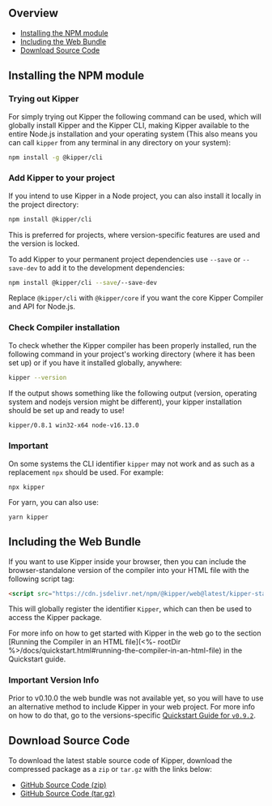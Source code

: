 <!--
This is the raw Markdown code, which will be represented as Markdown on the website.
As this is not in the docs, it does not have the same build process, but will still use Markdown for ease of use.
-->

## Overview

- [Installing the NPM module](#installing-the-npm-module)
- [Including the Web Bundle](#including-the-web-bundle)
- [Download Source Code](#download-source-code)

## Installing the NPM module

### Trying out Kipper

For simply trying out Kipper the following command can be used, which will globally install Kipper and the Kipper CLI,
making Kipper available to the entire Node.js installation and your operating system (This also means you can call
`kipper` from any terminal in any directory on your system):

```bash
npm install -g @kipper/cli
```

### Add Kipper to your project

If you intend to use Kipper in a Node project, you can also install it locally in the project directory:

```bash
npm install @kipper/cli
```

This is preferred for projects, where version-specific features are used and the version is locked.

To add Kipper to your permanent project dependencies use `--save` or `--save-dev` to add it to the development
dependencies:

```bash
npm install @kipper/cli --save/--save-dev
```

Replace `@kipper/cli` with `@kipper/core` if you want the core Kipper Compiler and API for Node.js.

### Check Compiler installation

To check whether the Kipper compiler has been properly installed, run the following command in your project's working
directory (where it has been set up) or if you have it installed globally, anywhere:

```bash
kipper --version
```

If the output shows something like the following output (version, operating system and nodejs version might be different),
your kipper installation should be set up and ready to use!

```bash
kipper/0.8.1 win32-x64 node-v16.13.0
```

<div class="red-highlight-text">
  <h3>Important</h3>
  <p>
  On some systems the CLI identifier <code>kipper</code> may not work and as such as a replacement <code>npx</code>
  should be used. For example:
  </p>
  <pre><code class="language-bash">npx kipper</code></pre>
  <p>For yarn, you can also use:</p>
  <pre><code class="language-bash">yarn kipper</code></pre>
</div>

## Including the Web Bundle

If you want to use Kipper inside your browser, then you can include the browser-standalone version of the compiler into
your HTML file with the following script tag:

```html
<script src="https://cdn.jsdelivr.net/npm/@kipper/web@latest/kipper-standalone.min.js"></script>
```

This will globally register the identifier `Kipper`, which can then be used to access the Kipper package.

For more info on how to get started with Kipper in the web go to the section
[Running the Compiler in an HTML file](<%- rootDir %>/docs/quickstart.html#running-the-compiler-in-an-html-file) in the
Quickstart guide.

<div class="red-highlight-text">
  <h3>Important Version Info</h3>
  <p>
  Prior to v0.10.0 the web bundle was not available yet, so you will have to use an alternative method to include Kipper
	in your web project. For more info on how to do that, go to the versions-specific
	<a href="<%- rootDir %>/docs/0.9.2/quickstart.html">Quickstart Guide for <code>v0.9.2</code></a>.
  </p>
</div>

## Download Source Code

To download the latest stable source code of Kipper, download the compressed package as a `zip` or `tar.gz` with the links below:

- [GitHub Source Code (zip)](https://github.com/Luna-Klatzer/Kipper/zipball/main/)
- [GitHub Source Code (tar.gz)](https://github.com/Luna-Klatzer/Kipper/tarball/main/)
